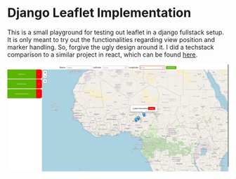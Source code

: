 # Django Leaflet Implementation

This is a small playground for testing out leaflet in a django fullstack setup.
It is only meant to try out the functionalities regarding view position and marker handling.
So, forgive the ugly design around it.
I did a techstack comparison to a similar project in react, which can be
found [here](https://github.com/Schulzjo/react_leaflet_implementation).

![screenshot.jpg](./docs/screenshot.jpg)